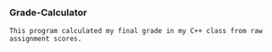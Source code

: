 ### Grade-Calculator
```
This program calculated my final grade in my C++ class from raw assignment scores.
```
